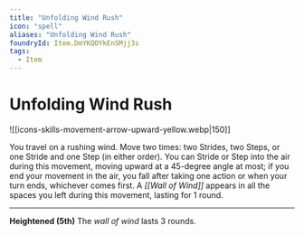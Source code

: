 ```yaml
---
title: "Unfolding Wind Rush"
icon: "spell"
aliases: "Unfolding Wind Rush"
foundryId: Item.DmYKQOYkEnSMjj3s
tags:
  - Item
---
```


# Unfolding Wind Rush
![[icons-skills-movement-arrow-upward-yellow.webp|150]]

You travel on a rushing wind. Move two times: two Strides, two Steps, or one Stride and one Step (in either order). You can Stride or Step into the air during this movement, moving upward at a 45-degree angle at most; if you end your movement in the air, you fall after taking one action or when your turn ends, whichever comes first. A _[[Wall of Wind]]_ appears in all the spaces you left during this movement, lasting for 1 round.

* * *

**Heightened (5th)** The _wall of wind_ lasts 3 rounds.
